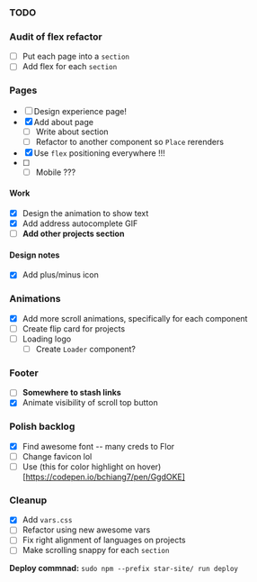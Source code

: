 ### TODO

### Audit of flex refactor
- [ ] Put each page into a `section`
- [ ] Add flex for each `section`

### Pages

- [ ] Design experience page!
- [x] Add about page
  - [ ] Write about section
  - [ ] Refactor to another component so `Place` rerenders

- [x] Use `flex` positioning everywhere !!!
- [ ] - [ ] Mobile ???

#### Work

- [x] Design the animation to show text
- [x] Add address autocomplete GIF
- [ ] **Add other projects section**

#### Design notes
- [x] Add plus/minus icon

### Animations

- [x] Add more scroll animations, specifically for each component
- [ ] Create flip card for projects
- [ ] Loading logo
  - [ ] Create `Loader` component?

### Footer

- [ ] **Somewhere to stash links**
- [x] Animate visibility of scroll top button

### Polish backlog

- [x] Find awesome font -- many creds to Flor
- [ ] Change favicon lol
- [ ] Use (this for color highlight on hover)[https://codepen.io/bchiang7/pen/GgdOKE]

### Cleanup

- [x] Add `vars.css`
- [ ] Refactor using new awesome vars
- [ ] Fix right alignment of languages on projects
- [ ] Make scrolling snappy for each `section`

**Deploy commnad:** `sudo npm --prefix star-site/ run deploy`